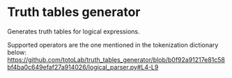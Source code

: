 # Truth tables generator
Generates truth tables for logical expressions.

Supported operators are the one mentioned in the tokenization dictionary below:
https://github.com/totoLab/truth_tables_generator/blob/b0f92a91217e81c58bf4ba0c649efaf27a914026/logical_parser.py#L4-L9
